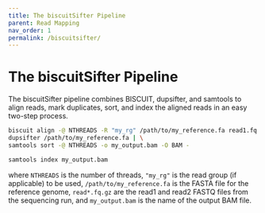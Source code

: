 ```yaml
---
title: The biscuitSifter Pipeline
parent: Read Mapping
nav_order: 1
permalink: /biscuitsifter/
---
```


# The biscuitSifter Pipeline

The biscuitSifter pipeline combines BISCUIT, dupsifter, and samtools to align reads, mark duplicates, sort, and index
the aligned reads in an easy two-step process.

```bash
biscuit align -@ NTHREADS -R "my_rg" /path/to/my_reference.fa read1.fq.gz read2.fq.gz | \
dupsifter /path/to/my_reference.fa | \
samtools sort -@ NTHREADS -o my_output.bam -O BAM -

samtools index my_output.bam
```
where `NTHREADS` is the number of threads, `"my_rg"` is the read group (if applicable) to be used,
`/path/to/my_reference.fa` is the FASTA file for the reference genome, `read*.fq.gz` are the read1 and read2 FASTQ files
from the sequencing run, and `my_output.bam` is the name of the output BAM file.
